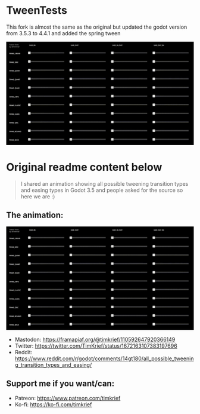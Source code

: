 # TweenTests 

This fork is almost the same as the original but updated the godot version from 3.5.3 to 4.4.1 and added the spring tween

![](tween_tests.gif)

# Original readme content below 
> I shared an animation showing all possible tweening transition types and easing types in Godot 3.5 and people asked for the source so here we are :)

## The animation:

![](tween_tests.gif)

- Mastodon: https://framapiaf.org/@timkrief/110592647920366149
- Twitter: https://twitter.com/TimKrief/status/1672163107383197696
- Reddit: https://www.reddit.com/r/godot/comments/14gt180/all_possible_tweening_transition_types_and_easing/

## Support me if you want/can:
- Patreon: https://www.patreon.com/timkrief
- Ko-fi: https://ko-fi.com/timkrief
